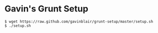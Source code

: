 Gavin's Grunt Setup
===========

```
$ wget https://raw.github.com/gavinblair/grunt-setup/master/setup.sh
$ ./setup.sh
```
